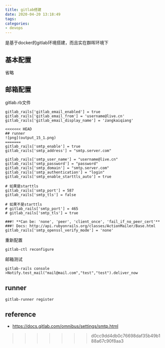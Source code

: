 ```yaml
---
title: gitlab搭建
date: 2020-04-20 13:18:49
tags:
categories: 
- devops
---
```

是基于docker的gitlab环境搭建，而且实在群晖环境下

## 基本配置
省略

## 邮箱配置
gitlab.rb文件
```
gitlab_rails['gitlab_email_enabled'] = true
gitlab_rails['gitlab_email_from'] = 'username@live.cn'
gitlab_rails['gitlab_email_display_name'] = 'zangkaiqiang'

<<<<<<< HEAD
## runner
![png](output_15_1.png)
=======
gitlab_rails['smtp_enable'] = true
gitlab_rails['smtp_address'] = "smtp.server.com"

gitlab_rails['smtp_user_name'] = "username@live.cn"
gitlab_rails['smtp_password'] = "password"
gitlab_rails['smtp_domain'] = "smtp.server.com"
gitlab_rails['smtp_authentication'] = "login"
gitlab_rails['smtp_enable_starttls_auto'] = true

# 如果是starttls
gitlab_rails['smtp_port'] = 587
gitlab_rails['smtp_tls'] = false

# 如果不是starttls
# gitlab_rails['smtp_port'] = 465
# gitlab_rails['smtp_tls'] = true

###! **Can be: 'none', 'peer', 'client_once', 'fail_if_no_peer_cert'**
###! Docs: http://api.rubyonrails.org/classes/ActionMailer/Base.html
gitlab_rails['smtp_openssl_verify_mode'] = 'none'
```

重新配置
```
gitlab-ctl reconfigure
```
邮箱测试
```
gitlab-rails console
>Notify.test_mail("mail@mail.com","test","test").deliver_now
```



## runner
```
gitlab-runner register
```

## reference
* https://docs.gitlab.com/omnibus/settings/smtp.html
>>>>>>> d0cc9dd4db0c76698daf35b49b188a67c90f8aa3
